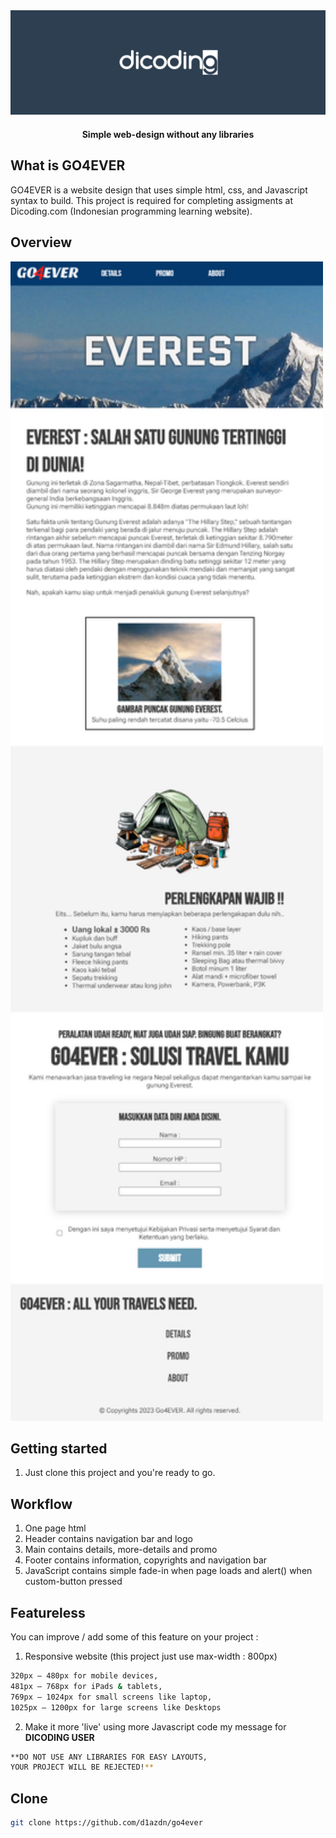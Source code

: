 <div align="center">
<img src="./assets/dicoding.jpg">
<h4>Simple web-design without any libraries</h4>
</div>

## What is GO4EVER
GO4EVER is a website design that uses simple html, css, and Javascript syntax to build. This project is required for completing assigments at Dicoding.com (Indonesian programming learning website).

## Overview
<img src="./assets/webpage.png" width="500px">

## Getting started
1. Just clone this project and you're ready to go.

## Workflow
1. One page html
2. Header contains navigation bar and logo
3. Main contains details, more-details and promo
4. Footer contains information, copyrights and navigation bar
4. JavaScript contains simple fade-in when page loads and alert() when custom-button pressed

## Featureless
You can improve / add some of this feature on your project :
1. Responsive website (this project just use max-width : 800px)
```sh
320px — 480px for mobile devices,
481px — 768px for iPads & tablets,
769px — 1024px for small screens like laptop,
1025px — 1200px for large screens like Desktops
```
2. Make it more 'live' using more Javascript code
my message for **DICODING USER**
```sh
**DO NOT USE ANY LIBRARIES FOR EASY LAYOUTS,
YOUR PROJECT WILL BE REJECTED!**
```

## Clone
```sh
git clone https://github.com/d1azdn/go4ever
```